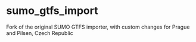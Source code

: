 # sumo_gtfs_import
Fork of the original SUMO GTFS importer, with custom changes for Prague and Pilsen, Czech Republic
